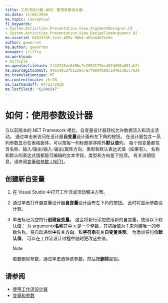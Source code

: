 ```yaml
---
title: 工作流设计器-如何：使用参数设计器
ms.date: 11/04/2016
ms.topic: conceptual
f1_keywords:
- System.Activities.Presentation.View.ArgumentDesigner.UI
- System.Activities.Presentation.View.DesignTimeArgument.UI
ms.assetid: 64813fd5-1ea1-499a-98b4-ab2a44b7ee5e
author: gewarren
ms.author: gewarren
manager: jillfra
ms.workload:
- multiple
ms.openlocfilehash: 2f32228de6486c7e2093175bcd57d698a881ab7f
ms.sourcegitcommit: 94b3a052fb1229c7e7f8804b09c1d403385c7630
ms.translationtype: MT
ms.contentlocale: zh-CN
ms.lasthandoff: 04/23/2019
ms.locfileid: "62949547"
---
```

# <a name="how-to-use-the-argument-designer"></a>如何：使用参数设计器

与以前版本的.NET Framework 相比，自变量设计器轻松允许数据流入和流出活动。 通过单击来访问在设计器**自变量**设计画布左下角的按钮。 在设计器包含一系列参数显示在表格窗体，可以按每一列标题排序除外**默认值**列。 每个自变量都包含名称、输入/输出/输入-输出/属性方向、类型和默认表达式值（如果有）。 名称和默认的表达式值都是可编辑的文本字段，类型和方向是下拉项。 有关详细信息，请参阅[变量和参数 (.NET)](/dotnet/framework/windows-workflow-foundation/variables-and-arguments)。

## <a name="to-create-a-new-argument"></a>创建新自变量

1. 在 Visual Studio 中打开工作流或活动解决方案。

2. 通过单击打开自变量设计器**自变量**设计画布左下角的按钮。 此时将显示参数设计器。

3. 单击标记为空的行**创建自变量**。 这会将新行添加使用新的自变量，使用以下默认值： 为 argumentx**名称**其中 x 是一个整数，其初始值为 1 来创建唯一的参数名称，将自动递增**中**有关**方向**，和**字符串**有关**自变量类型**。 为添加任何值**默认值**。 可以在工作流设计过程中随时更改这些值。

    > [!NOTE]
    > 若要删除参数，通过单击选择该参数，然后按**删除**密钥。

## <a name="see-also"></a>请参阅

- [使用工作流设计器](developing-applications-with-the-workflow-designer.md)
- [变量和参数](/dotnet/framework/windows-workflow-foundation/variables-and-arguments)